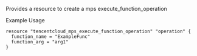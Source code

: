 Provides a resource to create a mps execute_function_operation

Example Usage

```hcl
resource "tencentcloud_mps_execute_function_operation" "operation" {
  function_name = "ExampleFunc"
  function_arg = "arg1"
}
```